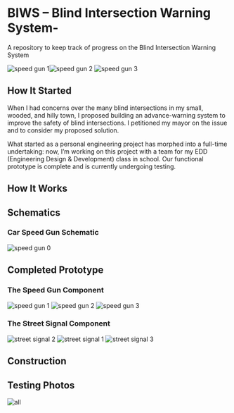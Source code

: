 # BIWS – Blind Intersection Warning System-
A repository to keep track of progress on the Blind Intersection Warning System


![speed gun 1](https://github.com/ngwattcos/BIWS-Blind-Intersection-Warning-System-/blob/master/images/final/both0.jpg)![speed gun 2](https://github.com/ngwattcos/BIWS-Blind-Intersection-Warning-System-/blob/master/images/final/both1.jpg)
![speed gun 3](https://github.com/ngwattcos/BIWS-Blind-Intersection-Warning-System-/blob/master/images/final/both2.jpg)

## How It Started
When I had concerns over the many blind intersections in my small, wooded, and hilly town, I proposed building an advance-warning system to improve the safety of blind intersections. I petitioned my mayor on the issue and to consider my proposed solution.

What started as a personal engineering project has morphed into a full-time undertaking: now, I’m working on this project with a team for my EDD (Engineering Design & Development) class in school. Our functional prototype is complete and is currently undergoing testing.

## How It Works

## Schematics
### Car Speed Gun Schematic
![speed gun 0](https://github.com/ngwattcos/BIWS-Blind-Intersection-Warning-System-/blob/master/images/final/speed0.png)

## Completed Prototype
### The Speed Gun Component
![speed gun 1](https://github.com/ngwattcos/BIWS-Blind-Intersection-Warning-System-/blob/master/images/final/speed3.JPG) ![speed gun 2](https://github.com/ngwattcos/BIWS-Blind-Intersection-Warning-System-/blob/master/images/final/speed2.JPG)
![speed gun 3](https://github.com/ngwattcos/BIWS-Blind-Intersection-Warning-System-/blob/master/images/final/speed1.JPG)

### The Street Signal Component
![street signal 2](https://github.com/ngwattcos/BIWS-Blind-Intersection-Warning-System-/blob/master/images/final/warn2.JPG) ![street signal 1](https://github.com/ngwattcos/BIWS-Blind-Intersection-Warning-System-/blob/master/images/final/warn1.JPG)
![street signal 3](https://github.com/ngwattcos/BIWS-Blind-Intersection-Warning-System-/blob/master/images/final/warn3.JPG)

## Construction

## Testing Photos
![all](https://github.com/ngwattcos/BIWS-Blind-Intersection-Warning-System-/blob/master/images/testing/testing0.png)

